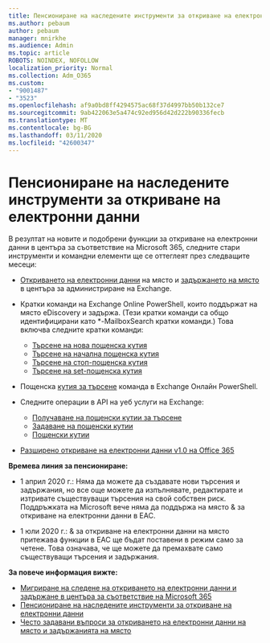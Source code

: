 ```yaml
---
title: Пенсиониране на наследените инструменти за откриване на електронни данни
ms.author: pebaum
author: pebaum
manager: mnirkhe
ms.audience: Admin
ms.topic: article
ROBOTS: NOINDEX, NOFOLLOW
localization_priority: Normal
ms.collection: Adm_O365
ms.custom:
- "9001487"
- "3523"
ms.openlocfilehash: af9a0bd8ff4294575ac68f37d4997bb50b132ce7
ms.sourcegitcommit: 9ab422063e5a474c92ed956d42d222b90336fecb
ms.translationtype: MT
ms.contentlocale: bg-BG
ms.lasthandoff: 03/11/2020
ms.locfileid: "42600347"
---
```

# <a name="retirement-of-legacy-ediscovery-tools"></a>Пенсиониране на наследените инструменти за откриване на електронни данни

В резултат на новите и подобрени функции за откриване на електронни данни в центъра за съответствие на Microsoft 365, следните стари инструменти и командни елементи ще се оттеглеят през следващите месеци:

- [Откриването на електронни данни](https://docs.microsoft.com/exchange/security-and-compliance/in-place-ediscovery/in-place-ediscovery) на място и [задържането на място](https://docs.microsoft.com/exchange/security-and-compliance/create-or-remove-in-place-holds) в центъра за администриране на Exchange.

- Кратки команди на Exchange Online PowerShell, които поддържат на място eDiscovery и задържа. (Тези кратки команди са общо идентифицирани като *-MailboxSearch кратки команди.) Това включва следните кратки команди:

    - [Търсене на нова пощенска кутия](https://docs.microsoft.com/powershell/module/exchange/policy-and-compliance-content-search/new-mailboxsearch)
    - [Търсене на начална пощенска кутия](https://docs.microsoft.com/powershell/module/exchange/policy-and-compliance-content-search/start-mailboxsearch)
    - [Търсене на стоп-пощенска кутия](https://docs.microsoft.com/powershell/module/exchange/policy-and-compliance-content-search/stop-mailboxsearch)
    - [Търсене на set-пощенска кутия](https://docs.microsoft.com/powershell/module/exchange/policy-and-compliance-content-search/set-mailboxsearch)

- Пощенска [кутия за търсене](https://docs.microsoft.com/powershell/module/exchange/mailboxes/search-mailbox?view=exchange-ps) команда в Exchange Онлайн PowerShell.
- Следните операции в API на уеб услуги на Exchange:
    - [Получаване на пощенски кутии за търсене](https://docs.microsoft.com/exchange/client-developer/web-service-reference/getsearchablemailboxes-operation)
    - [Задаване на пощенски кутии](https://docs.microsoft.com/exchange/client-developer/web-service-reference/setholdonmailboxes-operation)
    - [Пощенски кутии](https://docs.microsoft.com/exchange/client-developer/web-service-reference/getholdonmailboxes-operation)

- [Разширено откриване на електронни данни v1.0 на Office 365](https://docs.microsoft.com/microsoft-365/compliance/office-365-advanced-ediscovery)

**Времева линия за пенсиониране:**
- 1 април 2020 г.: Няма да можете да създавате нови търсения и задържания, но все още можете да изпълнявате, редактирате и изтривате съществуващи търсения на свой собствен риск. Поддръжката на Microsoft вече няма да поддържа на място & за откриване на електронни данни в EAC.

- 1 юли 2020 г.: & за откриване на електронни данни на място притежава функции в EAC ще бъдат поставени в режим само за четене. Това означава, че ще можете да премахвате само съществуващи търсения и задържания.

**За повече информация вижте:**

 - [Мигриране на следене на откриването на електронни данни и задържане в центъра за съответствие на Microsoft 365](https://docs.microsoft.com/microsoft-365/compliance/migrate-legacy-ediscovery-searches-and-holds)
 - [Пенсиониране на наследените инструменти за откриване на електронни данни](https://docs.microsoft.com/microsoft-365/compliance/legacy-ediscovery-retirement)
 - [Често задавани въпроси за откриването на електронни данни на място и задържанията на място](https://docs.microsoft.com/microsoft-365/compliance/legacy-ediscovery-retirement#faqs-about-in-place-ediscovery-and-in-place-holds)



